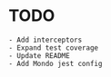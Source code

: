 
# TODO

    - Add interceptors
    - Expand test coverage
    - Update README 
    - Add Mondo jest config
